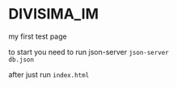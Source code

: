 # DIVISIMA_IM

my first test page

to start you need to run json-server <code>json-server db.json</code>


after just run <code>index.html</code>
